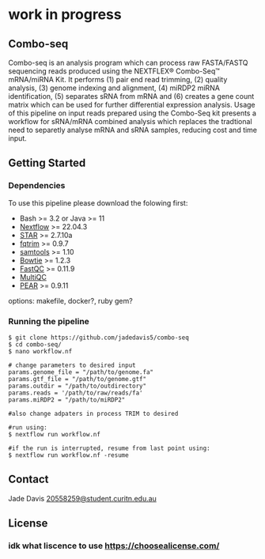 # work in progress
## Combo-seq

Combo-seq is an analysis program which can process raw FASTA/FASTQ sequencing reads produced using the NEXTFLEX® Combo-Seq™ mRNA/miRNA Kit. It performs (1) pair end read trimming, (2) quality analysis, (3) genome indexing and alignment, (4) miRDP2 miRNA identification, (5) separates sRNA from mRNA 
and (6) creates a gene count matrix which can be used for further differential expression analysis. Usage of this pipeline on input reads prepared using the Combo-Seq kit presents a workflow for sRNA/mRNA combined analysis which replaces the tradtional need to separetly analyse mRNA and sRNA samples, reducing cost and time input. 


## Getting Started
### Dependencies
To use this pipeline please download the folowing first: 
* Bash >= 3.2 or Java >= 11
* [Nextflow](https://github.com/nextflow-io/nextflow) >= 22.04.3
* [STAR](https://github.com/alexdobin/STAR) >= 2.7.10a
* [fqtrim](https://ccb.jhu.edu/software/fqtrim/) >= 0.9.7
* [samtools](https://github.com/samtools/samtools) >= 1.10
* [Bowtie](https://bowtie-bio.sourceforge.net/manual.shtml) >= 1.2.3
* [FastQC](https://www.bioinformatics.babraham.ac.uk/projects/fastqc/) >= 0.11.9
* [MultiQC](https://multiqc.info/) 
* [PEAR](https://cme.h-its.org/exelixis/web/software/pear/) >= 0.9.11

options: makefile, docker?, ruby gem?

### Running the pipeline 
``` 
$ git clone https://github.com/jadedavis5/combo-seq
$ cd combo-seq/
$ nano workflow.nf

# change parameters to desired input 
params.genome_file = "/path/to/genome.fa"
params.gtf_file = "/path/to/genome.gtf"
params.outdir = "/path/to/outdirectory"
params.reads = '/path/to/raw/reads/fa'
params.miRDP2 = "/path/to/miRDP2"

#also change adpaters in process TRIM to desired 

#run using:
$ nextflow run workflow.nf

#if the run is interrupted, resume from last point using:
$ nextflow run workflow.nf -resume
```



## Contact
Jade Davis 20558259@student.curitn.edu.au

## License
### idk what liscence to use https://choosealicense.com/

